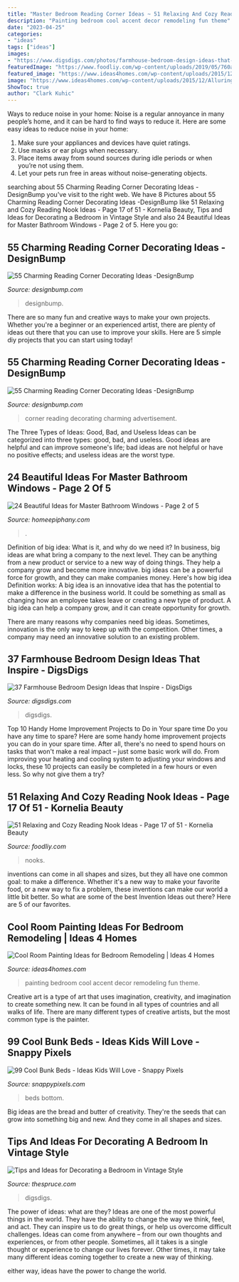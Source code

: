 ```yaml
---
title: "Master Bedroom Reading Corner Ideas ~ 51 Relaxing And Cozy Reading Nook Ideas"
description: "Painting bedroom cool accent decor remodeling fun theme"
date: "2023-04-25"
categories:
- "ideas"
tags: ["ideas"]
images:
- "https://www.digsdigs.com/photos/farmhouse-bedroom-design-ideas-that-inspire-3.jpg"
featuredImage: "https://www.foodliy.com/wp-content/uploads/2019/05/760ab33fe5c591d5394f2cc72b337a1a.jpg"
featured_image: "https://www.ideas4homes.com/wp-content/uploads/2015/12/Alluring-White-Flower-Accent-Picture-Decor-in-Cool-Room-Painting-Ideas-with-Cute-WallSelve.jpg"
image: "https://www.ideas4homes.com/wp-content/uploads/2015/12/Alluring-White-Flower-Accent-Picture-Decor-in-Cool-Room-Painting-Ideas-with-Cute-WallSelve.jpg"
ShowToc: true
author: "Clark Kuhic"
---
```



Ways to reduce noise in your home:
Noise is a regular annoyance in many people’s home, and it can be hard to find ways to reduce it. Here are some easy ideas to reduce noise in your home:
1. Make sure your appliances and devices have quiet ratings.
2. Use masks or ear plugs when necessary.
3. Place items away from sound sources during idle periods or when you’re not using them.
4. Let your pets run free in areas without noise-generating objects.

	

		
searching about 55 Charming Reading Corner Decorating Ideas -DesignBump you've visit to the right web. We have 8 Pictures about 55 Charming Reading Corner Decorating Ideas -DesignBump like 51 Relaxing and Cozy Reading Nook Ideas - Page 17 of 51 - Kornelia Beauty, Tips and Ideas for Decorating a Bedroom in Vintage Style and also 24 Beautiful Ideas for Master Bathroom Windows - Page 2 of 5. Here you go:
		
    
## 55 Charming Reading Corner Decorating Ideas -DesignBump

<img loading=lazy src="http://cdn.designbump.com/wp-content/uploads/2015/11/reading-corner-nook16.jpg" onerror="this.onerror=null;this.src='https://tse1.mm.bing.net/th?id=OIP.YM4eHyaZisHada0sFwrXkgHaLG&amp;pid=15.1';" alt="55 Charming Reading Corner Decorating Ideas -DesignBump">

_Source: designbump.com_

>designbump. 

	

There are so many fun and creative ways to make your own projects. Whether you're a beginner or an experienced artist, there are plenty of ideas out there that you can use to improve your skills. Here are 5 simple diy projects that you can start using today!

    
## 55 Charming Reading Corner Decorating Ideas -DesignBump

<img loading=lazy src="https://designbump.com/wp-content/uploads/2015/11/reading-corner-nook21.jpg" onerror="this.onerror=null;this.src='https://tse2.mm.bing.net/th?id=OIP.MUY-9UMfu51YHl9ay29sSwHaKV&amp;pid=15.1';" alt="55 Charming Reading Corner Decorating Ideas -DesignBump">

_Source: designbump.com_

>corner reading decorating charming advertisement. 

	

The Three Types of Ideas: Good, Bad, and Useless
Ideas can be categorized into three types: good, bad, and useless. Good ideas are helpful and can improve someone's life; bad ideas are not helpful or have no positive effects; and useless ideas are the worst type.

    
## 24 Beautiful Ideas For Master Bathroom Windows - Page 2 Of 5

<img loading=lazy src="https://homeepiphany.com/wp-content/uploads/2016/07/24-Beautiful-Ideas-for-Master-Bathroom-Windows-8.jpg" onerror="this.onerror=null;this.src='https://tse3.mm.bing.net/th?id=OIP.8PsT1wkV2vc2VaL6-RIVxAHaJu&amp;pid=15.1';" alt="24 Beautiful Ideas for Master Bathroom Windows - Page 2 of 5">

_Source: homeepiphany.com_

>. 

	

Definition of big idea: What is it, and why do we need it?
In business, big ideas are what bring a company to the next level. They can be anything from a new product or service to a new way of doing things. They help a company grow and become more innovative. big ideas can be a powerful force for growth, and they can make companies money.
Here's how big idea Definition works: 
A big idea is an innovative idea that has the potential to make a difference in the business world. It could be something as small as changing how an employee takes leave or creating a new type of product. A big idea can help a company grow, and it can create opportunity for growth. 

There are many reasons why companies need big ideas. Sometimes, innovation is the only way to keep up with the competition. Other times, a company may need an innovative solution to an existing problem.

    
## 37 Farmhouse Bedroom Design Ideas That Inspire - DigsDigs

<img loading=lazy src="https://www.digsdigs.com/photos/farmhouse-bedroom-design-ideas-that-inspire-3.jpg" onerror="this.onerror=null;this.src='https://tse4.mm.bing.net/th?id=OIP.xb4sMf_qIa1gEdI8MgB0DAAAAA&amp;pid=15.1';" alt="37 Farmhouse Bedroom Design Ideas that Inspire - DigsDigs">

_Source: digsdigs.com_

>digsdigs. 

	

Top 10 Handy Home Improvement Projects to Do in Your spare time
Do you have any time to spare? Here are some handy home improvement projects you can do in your spare time. After all, there's no need to spend hours on tasks that won't make a real impact – just some basic work will do. From improving your heating and cooling system to adjusting your windows and locks, these 10 projects can easily be completed in a few hours or even less. So why not give them a try?

    
## 51 Relaxing And Cozy Reading Nook Ideas - Page 17 Of 51 - Kornelia Beauty

<img loading=lazy src="https://www.foodliy.com/wp-content/uploads/2019/05/760ab33fe5c591d5394f2cc72b337a1a.jpg" onerror="this.onerror=null;this.src='https://tse4.mm.bing.net/th?id=OIP.0Ww0-5NKavwTN_9ot7UJtwHaJ4&amp;pid=15.1';" alt="51 Relaxing and Cozy Reading Nook Ideas - Page 17 of 51 - Kornelia Beauty">

_Source: foodliy.com_

>nooks. 

	

inventions can come in all shapes and sizes, but they all have one common goal: to make a difference. Whether it's a new way to make your favorite food, or a new way to fix a problem, these inventions can make our world a little bit better. So what are some of the best Invention Ideas out there? Here are 5 of our favorites.

    
## Cool Room Painting Ideas For Bedroom Remodeling | Ideas 4 Homes

<img loading=lazy src="https://www.ideas4homes.com/wp-content/uploads/2015/12/Alluring-White-Flower-Accent-Picture-Decor-in-Cool-Room-Painting-Ideas-with-Cute-WallSelve.jpg" onerror="this.onerror=null;this.src='https://tse1.mm.bing.net/th?id=OIP.LKGa0QfEquPrAlwizkEnbAHaFj&amp;pid=15.1';" alt="Cool Room Painting Ideas for Bedroom Remodeling | Ideas 4 Homes">

_Source: ideas4homes.com_

>painting bedroom cool accent decor remodeling fun theme. 

	

Creative art is a type of art that uses imagination, creativity, and imagination to create something new. It can be found in all types of countries and all walks of life. There are many different types of creative artists, but the most common type is the painter.

    
## 99 Cool Bunk Beds - Ideas Kids Will Love - Snappy Pixels

<img loading=lazy src="https://snappypixels.com/wp-content/uploads/2014/02/cool-bunk-bed-ideas-28.jpg" onerror="this.onerror=null;this.src='https://tse3.mm.bing.net/th?id=OIP.TNWDbtXl6osNJh9OSPJASgHaJ4&amp;pid=15.1';" alt="99 Cool Bunk Beds - Ideas Kids Will Love - Snappy Pixels">

_Source: snappypixels.com_

>beds bottom. 

	

Big ideas are the bread and butter of creativity. They're the seeds that can grow into something big and new. And they come in all shapes and sizes.

    
## Tips And Ideas For Decorating A Bedroom In Vintage Style

<img loading=lazy src="https://www.thespruce.com/thmb/OFPgGTLBoDeI6Mlcaghv2FgreLw=/960x0/filters:no_upscale():max_bytes(150000):strip_icc()/vintage-bedroom-15-58cb27003df78c3c4f3b27fe.jpg" onerror="this.onerror=null;this.src='https://tse2.mm.bing.net/th?id=OIP.YX4iiwZRDHszLcPeCNWSTQHaKJ&amp;pid=15.1';" alt="Tips and Ideas for Decorating a Bedroom in Vintage Style">

_Source: thespruce.com_

>digsdigs. 

	

The power of ideas: what are they?
Ideas are one of the most powerful things in the world. They have the ability to change the way we think, feel, and act. They can inspire us to do great things, or help us overcome difficult challenges.
Ideas can come from anywhere – from our own thoughts and experiences, or from other people. Sometimes, all it takes is a single thought or experience to change our lives forever. Other times, it may take many different ideas coming together to create a new way of thinking.

 either way, ideas have the power to change the world.


